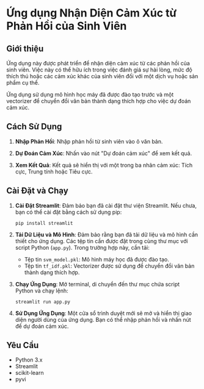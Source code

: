 # Ứng dụng Nhận Diện Cảm Xúc từ Phản Hồi của Sinh Viên

## Giới thiệu

Ứng dụng này được phát triển để nhận diện cảm xúc từ các phản hồi của sinh viên. Việc này có thể hữu ích trong việc đánh giá sự hài lòng, mức độ thích thú hoặc các cảm xúc khác của sinh viên đối với một dịch vụ hoặc sản phẩm cụ thể.

Ứng dụng sử dụng mô hình học máy đã được đào tạo trước và một vectorizer để chuyển đổi văn bản thành dạng thích hợp cho việc dự đoán cảm xúc.

## Cách Sử Dụng

1. **Nhập Phản Hồi**: Nhập phản hồi từ sinh viên vào ô văn bản.

2. **Dự Đoán Cảm Xúc**: Nhấn vào nút "Dự đoán cảm xúc" để xem kết quả.

3. **Xem Kết Quả**: Kết quả sẽ hiển thị với một trong ba nhãn cảm xúc: Tích cực, Trung tính hoặc Tiêu cực.

## Cài Đặt và Chạy

1. **Cài Đặt Streamlit**: Đảm bảo bạn đã cài đặt thư viện Streamlit. Nếu chưa, bạn có thể cài đặt bằng cách sử dụng pip:

    ```
    pip install streamlit
    ```

2. **Tải Dữ Liệu và Mô Hình**: Đảm bảo rằng bạn đã tải dữ liệu và mô hình cần thiết cho ứng dụng. Các tệp tin cần được đặt trong cùng thư mục với script Python (`app.py`). Trong trường hợp này, cần tải:

    - Tệp tin `svm_model.pkl`: Mô hình máy học đã được đào tạo.
    - Tệp tin `tf_idf.pkl`: Vectorizer được sử dụng để chuyển đổi văn bản thành dạng thích hợp.

3. **Chạy Ứng Dụng**: Mở terminal, di chuyển đến thư mục chứa script Python và chạy lệnh:

    ```
    streamlit run app.py
    ```

4. **Sử Dụng Ứng Dụng**: Một cửa sổ trình duyệt mới sẽ mở và hiển thị giao diện người dùng của ứng dụng. Bạn có thể nhập phản hồi và nhấn nút để dự đoán cảm xúc.

## Yêu Cầu

- Python 3.x
- Streamlit
- scikit-learn
- pyvi

